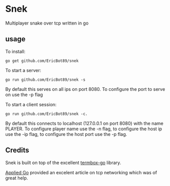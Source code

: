 # Snek
Multiplayer snake over tcp written in go

## usage
To install:

    go get github.com/EricBot89/snek


To start a server: 

    go run github.com/EricBot89/snek -s 
    
By default this serves on all ips on port 8080. To configure the port to serve on use the -p flag

To start a client session: 

    go run github.com/EricBot89/snek -c. 
    
By default this connects to localhost (127.0.0.1 on port 8080) with the name PLAYER. To configure player name use the -n flag, to configure the host ip use the -ip flag, to configure the host port use the -p flag.


## Credits
Snek is built on top of the excellent
[termbox-go](https://github.com/nsf/termbox-go) library.

[Applied Go](https://appliedgo.net/networking/) provided an excelent article on tcp networking which was of great help.